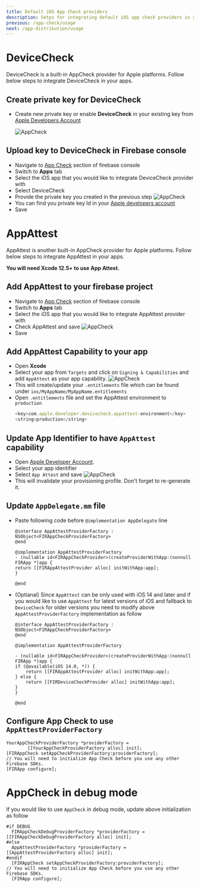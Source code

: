 ```yaml
---
title: Default iOS App Check providers
description: Setps for integrating default iOS app check providers in your app
previous: /app-check/usage
next: /app-distribution/usage
---
```


# DeviceCheck

DeviceCheck is a built-in AppCheck provider for Apple platforms. Follow below steps to integrate DeviceCheck in your apps.

## Create private key for DeviceCheck

- Create new private key or enable **DeviceCheck** in your existing key from [Apple Developers Account](https://developer.apple.com/account/resources/authkeys/add)

  ![AppCheck](https://i.imgur.com/kIDUt4r.png)

## Upload key to DeviceCheck in Firebase console

- Navigate to [App Check](https://console.firebase.google.com/project/_/appcheck) section of firebase console
- Switch to **Apps** tab
- Select the iOS app that you would like to integrate DeviceCheck provider with
- Select DeviceCheck
- Provide the private key you created in the previous step
  ![AppCheck](https://i.imgur.com/2jg48Mg.png)
- You can find you private key Id in your [Apple developers account](https://developer.apple.com/account/resources/authkeys/review/)
- Save

# AppAttest

AppAttest is another built-in AppCheck provider for Apple platforms. Follow below steps to integrate AppAttest in your apps.

**You will need Xcode 12.5+ to use App Attest.**

## Add AppAttest to your firebase project

- Navigate to [App Check](https://console.firebase.google.com/project/_/appcheck) section of firebase console
- Switch to **Apps** tab
- Select the iOS app that you would like to integrate AppAttest provider with
- Check AppAttest and save
  ![AppCheck](https://i.imgur.com/kxZ0JyI.png)
- Save

## Add AppAttest Capability to your app

- Open **Xcode**
- Select your app from `Targets` and click on `Signing & Capabilities` and add `AppAttest` as your app capability.
  ![AppCheck](https://i.imgur.com/1HavXoq.png)
- This will create/update your `.entitlements` file which can be found under `ios/MyAppName/MyAppName.entitlements`
- Open `.entitlements` file and set the AppAttest environment to `production`
  ```js
  <key>com.apple.developer.devicecheck.appattest-environment</key>
  <string>production</string>
  ```

## Update App Identifier to have `AppAttest` capability

- Open [Apple Developer Account](https://developer.apple.com/account/resources/identifiers/bundleId/).
- Select your app identifier
- Select `App Attest` and save
  ![AppCheck](https://i.imgur.com/deA7oZe.png)
- This will invalidate your provisioning profile. Don't forget to re-generate it.

## Update `AppDelegate.mm` file

- Paste following code before `@implementation AppDelegate` line

  ```objc
  @interface AppAttestProviderFactory : NSObject<FIRAppCheckProviderFactory>
  @end

  @implementation AppAttestProviderFactory
  - (nullable id<FIRAppCheckProvider>)createProviderWithApp:(nonnull FIRApp *)app {
  return [[FIRAppAttestProvider alloc] initWithApp:app];
  }

  @end
  ```

- (Optianal) Since `AppAttest` can be only used with iOS 14 and later and if you would like to use `AppAttest` for latest versions of iOS and fallback to `DeviceCheck` for older versions you need to modify above `AppAttestProviderFactory` implementation as follow

  ```objc
  @interface AppAttestProviderFactory : NSObject<FIRAppCheckProviderFactory>
  @end

  @implementation AppAttestProviderFactory

  - (nullable id<FIRAppCheckProvider>)createProviderWithApp:(nonnull FIRApp *)app {
  if (@available(iOS 14.0, *)) {
      return [[FIRAppAttestProvider alloc] initWithApp:app];
  } else {
      return [[FIRDeviceCheckProvider alloc] initWithApp:app];
  }
  }

  @end
  ```

## Configure App Check to use `AppAttestProviderFactory`

```objc
YourAppCheckProviderFactory *providerFactory =
        [[YourAppCheckProviderFactory alloc] init];
[FIRAppCheck setAppCheckProviderFactory:providerFactory];
// You will need to initialize App Check before you use any other Firebase SDKs.
[FIRApp configure];
```

# AppCheck in debug mode

If you would like to use `AppCheck` in debug mode, update above initialization as follow

```objc
#if DEBUG
  FIRAppCheckDebugProviderFactory *providerFactory = [[FIRAppCheckDebugProviderFactory alloc] init];
#else
  AppAttestProviderFactory *providerFactory = [[AppAttestProviderFactory alloc] init];
#endif
  [FIRAppCheck setAppCheckProviderFactory:providerFactory];
// You will need to initialize App Check before you use any other Firebase SDKs.
  [FIRApp configure];
```
